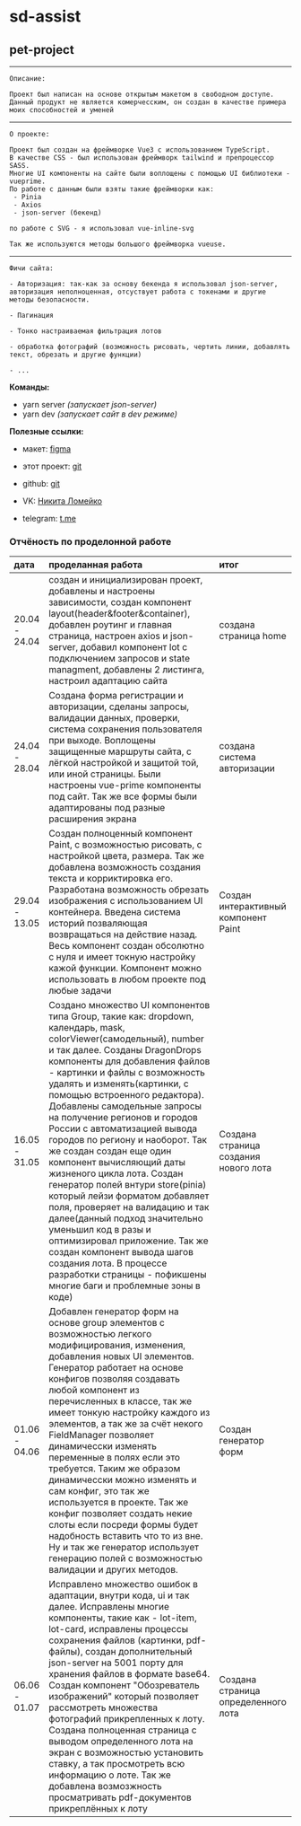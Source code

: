 # sd-assist
## pet-project

***
    Описание:

    Проект был написан на основе открытым макетом в свободном доступе. Данный продукт не является комерчесским, он создан в качестве примера моих способностей и уменей

***
    О проекте:
    
    Проект был создан на фреймворке Vue3 с использованием TypeScript.
    В качестве CSS - был использован фреймворк tailwind и препроцессор SASS.
    Многие UI компоненты на сайте были воплощены с помощью UI библиотеки - vueprime.
    По работе с данным были взяты такие фреймворки как:
     - Pinia
     - Axios
     - json-server (бекенд)

    по работе с SVG - я использовал vue-inline-svg

    Так же используются методы большого фреймворка vueuse.

***
    Фичи сайта:

    - Авторизация: так-как за основу бекенда я использовал json-server, авторизация неполноценная, отсуствует работа с токенами и другие методы безопасности.

    - Пагинация

    - Тонко настраиваемая фильтрация лотов

    - обработка фотографий (возможность рисовать, чертить линии, добавлять текст, обрезать и другие функции)

    - ...

__Команды:__
- yarn server _(запускает json-server)_
- yarn dev _(запускает сайт в dev режиме)_

__Полезные ссылки:__

- макет: [figma](https://www.figma.com/file/ojXX1q7z5tpAV7KIkDr9vo/Многостраничный-сайт---Автомобильный-аукцион?type=design&node-id=453-20966&mode=design&t=vnBhNr3vhX9Eldgq-0)

- этот проект: [git](https://github.com/lomeiko-dev/sd-assist)

- github: [git](https://github.com/lomeiko-dev)
- VK: [Никита Ломейко](https://vk.com/id390878963)
- telegram: [t.me](https://t.me/barsik_new)


### Отчёность по проделонной работе

дата | проделанная работа | итог
:----|:-------------------|:----------
20.04 - 24.04 | создан и инициализирован проект, добавлены и настроены зависимости, создан компонент layout(header&footer&container), добавлен роутинг и главная страница, настроен axios и json-server, добавил компонент lot с подключением запросов и state managment, добавлены 2 листинга, настроил адаптацию сайта | создана страница home
24.04 - 28.04 | Создана форма регистрации и авторизации, сделаны запросы, валидации данных, проверки, система сохранения пользователя при выходе. Воплощены защищенные маршруты сайта, с лёгкой настройкой и защитой той, или иной страницы. Были настроены vue-prime компоненты под сайт. Так же все формы были адаптированы под разные расширения экрана | создана система авторизации
29.04 - 13.05 | Создан полноценный компонент Paint, с возможностью рисовать, с настройкой цвета, размера. Так же добавлена возможность создания текста и корриктировка его. Разработана возможность обрезать изображения с использованием UI контейнера. Введена система историй позваляющая возвращаться на действие назад. Весь компонент создан обсолютно с нуля и имеет токную настройку кажой функции. Компонент можно использовать в любом проекте под любые задачи | Создан интерактивный компонент Paint
16.05 - 31.05 | Создано множество UI компонентов типа Group, такие как: dropdown, календарь, mask, colorViewer(самодельный), number и так далее. Созданы DragonDrops компоненты для добавления файлов - картинки и файлы с возможность удалять и изменять(картинки, с помощью встроенного редактора). Добавлены самодельные запросы на получение регионов и городов России с автоматизацией вывода городов по региону и наоборот. Так же создан создан еще один компонент вычисляющий даты жизненого цикла лота. Создан генератор полей внтури store(pinia) который лейзи форматом добавляет поля, проверяет на валидацию и так далее(данный подход значительно уменьшил код в разы и оптимизировал приложение. Так же создан компонент вывода шагов создания лота. В процессе разработки страницы - пофикшены многие баги и проблемные зоны в коде) | Создана страница создания нового лота
01.06 - 04.06 | Добавлен генератор форм на основе group элементов с возможностью легкого модифицирования, изменения, добавления новых UI элементов. Генератор работает на основе конфигов позволяя создавать любой компонент из перечисленных в классе, так же имеет тонкую настройку каждого из элементов, а так же за счёт некого FieldManager позволяет динамичесски изменять переменные в полях если это требуется. Таким же образом динамичесски можно изменять и сам конфиг, это так же используется в проекте. Так же конфиг позволяет создать некие слоты если посреди формы будет надобность вставить что то из вне. Ну и так же генератор использует генерацию полей с возможностью валидации и других методов. | Создан генератор форм
06.06 - 01.07 | Исправлено множество ошибок в адаптации, внутри кода, ui и так далее. Исправлены многие компоненты, такие как - lot-item, lot-card, исправлены процессы сохранения файлов (картинки, pdf-файлы), создан дополнительный json-server на 5001 порту для хранения файлов в формате base64. Создан компонент "Обозреватель изображений" который позволяет рассмотреть множества фотографий прикрепленных к лоту. Создана полноценная страница с выводом определенного лота на экран с возможностью установить ставку, а так просмотреть всю информацию о лоте. Так же добавлена возмозжность просматривать pdf-документов прикреплённых к лоту | Создана страница определенного лота

